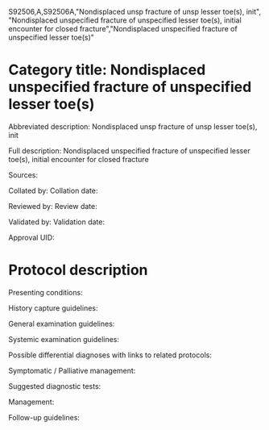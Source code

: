 S92506,A,S92506A,"Nondisplaced unsp fracture of unsp lesser toe(s), init", "Nondisplaced unspecified fracture of unspecified lesser toe(s), initial encounter for closed fracture","Nondisplaced unspecified fracture of unspecified lesser toe(s)"
# Category title: Nondisplaced unspecified fracture of unspecified lesser toe(s)

Abbreviated description: Nondisplaced unsp fracture of unsp lesser toe(s), init

Full description: Nondisplaced unspecified fracture of unspecified lesser toe(s), initial encounter for closed fracture

Sources:

Collated by:
Collation date:

Reviewed by:
Review date:

Validated by:
Validation date:

Approval UID:

# Protocol description

Presenting conditions:

History capture guidelines:

General examination guidelines:

Systemic examination guidelines:

Possible differential diagnoses with links to related protocols:

Symptomatic / Palliative management:

Suggested diagnostic tests:

Management:

Follow-up guidelines:
